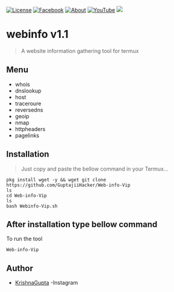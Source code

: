 [![License](https://img.shields.io/badge/Licenese-MIT-blue.svg?longCache=true&style=flat)](https://github.com/GuptajiiHacker/Web-info-Vip/LICENSE) [![Facebook](https://img.shields.io/badge/Facebook-Id-green)](https://www.facebook.com/profile.php?id=61553140299988&mibextid=ZbWKwL) [![About](https://img.shields.io/badge/About-Me-red)](https://GuptajiHacker.github.io/Web-info-Vip) 
[![YouTube](https://img.shields.io/badge/You-Tube-yellow)](https://youtube.com/channel/UCeYmxYjmQfvLvFl-kbunGu) 
<img src="logo.jpg"/>

# webinfo v1.1
> A website information gathering tool for termux
## Menu
* whois <br>
* dnslookup <br>
* host <br>
* traceroure <br>
* reversedns <br>
* geoip <br>
* nmap <br>
* httpheaders <br>
* pagelinks <br>

## Installation
> Just copy and paste the bellow command in your Termux... 
```
pkg install wget -y && wget git clone https://github.com/GuptajiiHacker/Web-info-Vip
ls
cd Web-info-Vip
ls
bash Webinfo-Vip.sh
```
## After installation type bellow command <br>
To run the tool
```
Web-info-Vip
```
## Author
* [KrishnaGupta](https://www.instagram.com/its_vip_krishna_gupta) -Instagram 





